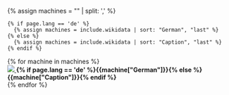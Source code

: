 {% assign machines = "" | split: ',' %}

    {% if page.lang == 'de' %}
      {% assign machines = include.wikidata | sort: "German", "last" %}
    {% else %}
      {% assign machines = include.wikidata | sort: "Caption", "last" %}
    {% endif %}

<div class="machines">
{% for machine in machines %}
  <div class="machine-container">
    <a class="machine-image" href = "{{machine['MachineTypeUrl']}}">
      <img src="{{ machine['Image'] | replace: 'File:', 'Special:Redirect/file/' | append: '?width=400%26height=400' }}">
    </a>
    <b class="machine-name">{% if page.lang == 'de' %}{{machine["German"]}}{% else %}{{machine["Caption"]}}{% endif %}</b>
  </div>
{% endfor %}
</div>

